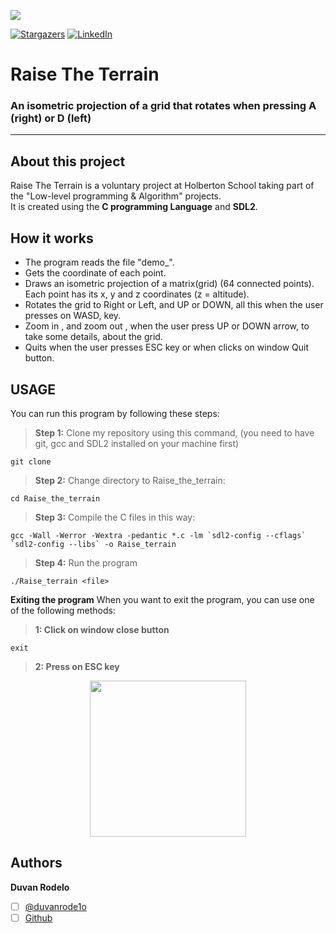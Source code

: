 ![](https://assets.website-files.com/6105315644a26f77912a1ada/610540e8b4cd6969794fe673_Holberton_School_logo-04-04.svg)

[![Stargazers][stars-shield]][stars-url]
[![LinkedIn][linkedin-shield]][linkedin-url]
# Raise The Terrain
<h3>An isometric projection of a grid that rotates when pressing A (right) or D (left) </h3>

****
## About this project
Raise The Terrain is a voluntary project at Holberton School taking part of the "Low-level programming & Algorithm" projects.\
It is created using the **C programming Language** and **SDL2**.
## How it works
 - The program reads the file "demo_".
 - Gets the coordinate of each point.
 - Draws an isometric projection of a matrix(grid) (64 connected points). Each point has its x, y and z coordinates (z = altitude).
 - Rotates the grid to Right or Left, and UP or DOWN, all this when the user presses on WASD, key.
 - Zoom in , and zoom out , when the user press UP or DOWN arrow, to take some details, about the grid.
 - Quits when the user presses ESC key or when clicks on window Quit button.
## USAGE
You can run this program by following these steps:
> **Step 1:** Clone my repository using this command, (you need to have git, gcc and SDL2 installed on your machine first)
````
git clone
````
> **Step 2:** Change directory to Raise_the_terrain:
````
cd Raise_the_terrain
````
> **Step 3:** Compile the C files in this way:
````
gcc -Wall -Werror -Wextra -pedantic *.c -lm `sdl2-config --cflags` `sdl2-config --libs` -o Raise_terrain
````
> **Step 4:** Run the program
````
./Raise_terrain <file>
````
**Exiting the program**
When you want to exit the program, you can use one of the following methods:
> **1: Click on window close button**
````
exit
````
> **2: Press on ESC key**


<p align="center">
  
<img src="https://github.com/Rode1o/Raise_the_terrain/blob/main/final_60a0b43bac3fc500464588d8_860844.gif" width="250" height="250" />

</p>
 <h2> Authors</h2>

**Duvan Rodelo**
 - [ ] [@duvanrode1o](https://twitter.com/duvanrode1o)
 - [ ] [Github](https://github.com/Rode1o)

[linkedin-shield]: https://img.shields.io/badge/-LinkedIn-black.svg?style=flat-square&logo=linkedin&colorB=555
[linkedin-url]: https://www.linkedin.com/in/duvanrode1o/
[stars-shield]: https://img.shields.io/github/stars/Rode1o/Raise_the_terrain.svg?style=flat-square
[stars-url]: https://github.com/Rode1o/Raise_the_terrain/stargazers
